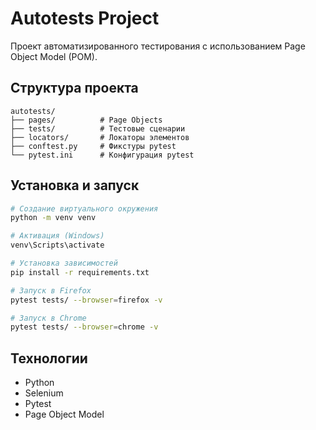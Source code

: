 # Autotests Project

Проект автоматизированного тестирования с использованием Page Object Model (POM).

## Структура проекта

```
autotests/
├── pages/          # Page Objects
├── tests/          # Тестовые сценарии
├── locators/       # Локаторы элементов
├── conftest.py     # Фикстуры pytest
└── pytest.ini      # Конфигурация pytest
```

## Установка и запуск

```bash
# Создание виртуального окружения
python -m venv venv

# Активация (Windows)
venv\Scripts\activate

# Установка зависимостей
pip install -r requirements.txt

# Запуск в Firefox
pytest tests/ --browser=firefox -v

# Запуск в Chrome
pytest tests/ --browser=chrome -v
```

## Технологии

- Python
- Selenium
- Pytest
- Page Object Model
